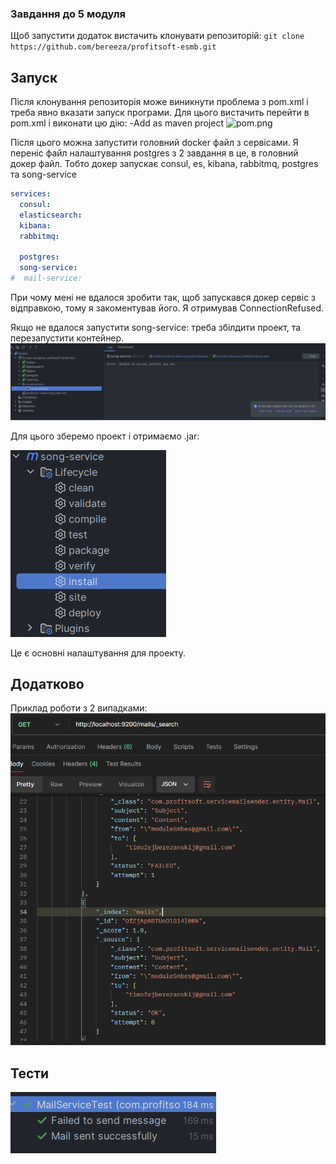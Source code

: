 ### Завдання до 5 модуля

Щоб запустити додаток вистачить клонувати репозиторій:
```git clone https://github.com/bereeza/profitsoft-esmb.git```

## Запуск
Після клонування репозиторія може виникнути проблема з pom.xml і треба явно вказати запуск програми. 
Для цього вистачить перейти в pom.xml і виконати цю дію:
-Add as maven project
![pom.png](img/pom.png)

Після цього можна запустити головний docker файл з сервісами. 
Я переніс файл налаштування postgres з 2 завдання в це, в головний докер файл. 
Тобто докер запускає consul, es, kibana, rabbitmq, postgres та song-service

```yml
services:
  consul:
  elasticsearch:
  kibana:
  rabbitmq:

  postgres:
  song-service:
#  mail-service:
```
При чому мені не вдалося зробити так, щоб запускався докер сервіс з відправкою, тому я закоментував його.
Я отримував ConnectionRefused. 

Якщо не вдалося запустити song-service: треба збілдити проект, та перезапустити контейнер. 
![unable-jar.png](img/unable-jar.png)

Для цього зберемо проект і отримаємо .jar:

![clean-install.png](img/clean-install.png)

Це є основні налаштування для проекту.

## Додатково

Приклад роботи з 2 випадками:
![req-res.png](img/req-res.png)

## Тести
![tests.png](img/tests.png)
